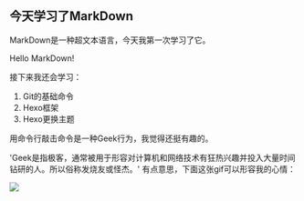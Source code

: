 ## 今天学习了MarkDown  

MarkDown是一种超文本语言，今天我第一次学习了它。  

Hello MarkDown!

接下来我还会学习：

1. Git的基础命令
2. Hexo框架
3. Hexo更换主题

用命令行敲击命令是一种Geek行为，我觉得还挺有趣的。

'Geek是指极客，通常被用于形容对计算机和网络技术有狂热兴趣并投入大量时间钻研的人。所以俗称发烧友或怪杰。'
有点意思，下面这张gif可以形容我的心情：

![](https://qgt-style.oss-cn-hangzhou.aliyuncs.com/newcoursep4/g1/g1-2-2/tenor.gif)
